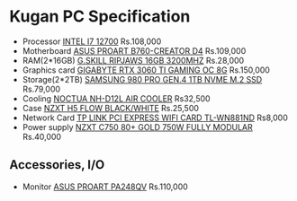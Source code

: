 # Kugan PC Specification
- Processor [INTEL I7 12700](https://www.nanotek.lk/product/1934) Rs.108,000
- Motherboard [ASUS PROART B760-CREATOR D4](https://www.nanotek.lk/product/2221) Rs.109,000
- RAM(2*16GB) [G.SKILL RIPJAWS 16GB 3200MHZ](https://www.nanotek.lk/product/1993) Rs.28,000
- Graphics card [GIGABYTE RTX 3060 TI GAMING OC 8G](https://www.nanotek.lk/product/2222) Rs.150,000
- Storage(2*2TB) [SAMSUNG 980 PRO GEN.4 1TB NVME M.2 SSD](https://www.nanotek.lk/product/1162) Rs.79,000
- Cooling [NOCTUA NH-D12L AIR COOLER](https://www.nanotek.lk/product/595) Rs32,500
- Case [NZXT H5 FLOW BLACK/WHITE](https://www.nanotek.lk/product/1414) Rs.25,500
- Network Card [TP LINK PCI EXPRESS WIFI CARD TL-WN881ND](https://www.nanotek.lk/product/377) Rs8,000
- Power supply [NZXT C750 80+ GOLD 750W FULLY MODULAR](https://www.nanotek.lk/product/1898) Rs.40,000
## Accessories, I/O
- Monitor [ASUS PROART PA248QV](https://www.nanotek.lk/product/1481) Rs.110,000

